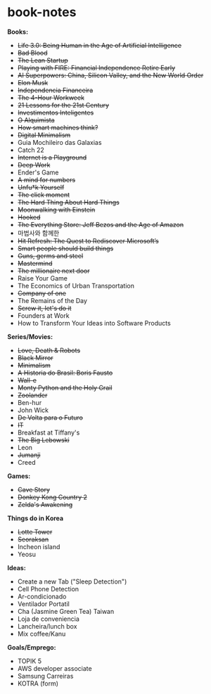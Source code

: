 # book-notes

<b> Books: </b>
<ul>
  <li><strike>Life 3.0: Being Human in the Age of Artificial Intelligence</strike></li>
  <li><strike>Bad Blood </strike></li>
  <li><strike> The Lean Startup </strike></li>
  <li><strike> Playing with FIRE: Financial Independence Retire Early </strike></li>
  <li><strike> AI Superpowers: China, Silicon Valley, and the New World Order </strike></li>
  <li><strike>Elon Musk </strike></li>
  <li><strike> Independencia Financeira </strike></li>
  <li><strike> The 4-Hour Workweek </strike></li>
  <li><strike> 21 Lessons for the 21st Century </strike></li>
  <li><strike> Investimentos Inteligentes </strike></li>
  <li><strike> O Alquimista </strike></li>
  <li><strike> How smart machines think? </strike></li>
  <li><strike>Digital Minimalism</strike></li>
  <li> Guia Mochileiro das Galaxias </li>
  <li>Catch 22</li>
  <li><strike>Internet is a Playground</strike></li>
  <li><strike>Deep Work</strike></li>
  <li>Ender's Game</li>
  <li><strike>A mind for numbers</strike></li>
  <li><strike>Unfu*k Yourself</strike></li>
  <li><strike>The click moment</strike></li>
  <li><strike>The Hard Thing About Hard Things</strike></li>
  <li><strike>Moonwalking with Einstein</strike></li>
  <li><strike>Hooked</strike></li>
  <li><strike>The Everything Store: Jeff Bezos and the Age of Amazon</strike></li>
  <li>마법사와 함께한 </li>
  <li><strike>Hit Refresh: The Quest to Rediscover Microsoft’s</strike></li>
  <li><strike>Smart people should build things</strike></li>
  <li><strike>Guns, germs and steel</strike></li>
  <li><strike>Mastermind</strike></li>
  <li><strike>The millionaire next door</strike></li>
  <li>Raise Your Game</li>
  <li>The Economics of Urban Transportation </li>
  <li><strike>Company of one </strike></li>
  <li>The Remains of the Day</li>
  <li><strike>Screw it, let's do it</strike></li>
  <li>Founders at Work</li>
  <li>How to Transform Your Ideas into Software Products</li>
</ul>

<b> Series/Movies: </b>
<ul>
  <li><strike>Love, Death & Robots</strike></li>
  <li><strike>Black Mirror</strike></li>
  <li><strike>Minimalism</strike></li>
  <li><strike> A Historia do Brasil: Boris Fausto </strike></li>
  <li><strike> Wall-e </strike></li>
  <li><strike> Monty Python and the Holy Grail </strike></li>
  <li><strike>Zoolander </strike></li>
  <li>Ben-hur</li>
  <li>John Wick </li>
  <li><strike>De Volta para o Futuro</strike></li>
  <li><strike>IT</strike></li>
  <li>Breakfast at Tiffany's</li>
  <li><strike>The Big Lebowski</strike></li>
  <li>Leon</li>
  <li><strike>Jumanji</strike></li>
  <li>Creed</li>
</ul>

<b> Games: </b>
<ul>
  <li><strike>Cave Story</strike></li>
  <li><strike>Donkey Kong Country 2</strike></li>
  <li><strike>Zelda's Awakening</strike></li>
</ul>

<b> Things do in Korea </b>
<ul>
  <li><strike>Lotte Tower</strike></li>
  <li><strike>Seoraksan</strike></li>
  <li>Incheon island</li>
  <li>Yeosu</li>
</ul>

<b> Ideas: </b>
<ul>
  <li>Create a new Tab ("Sleep Detection")</li>
  <li>Cell Phone Detection</li>
  <li>Ar-condicionado</li>
  <li>Ventilador Portatil</li>
  <li>Cha (Jasmine Green Tea) Taiwan</li>
  <li>Loja de conveniencia</li>
  <li>Lancheira/lunch box</li>
  <li>Mix coffee/Kanu</li>
</ul>

<b> Goals/Emprego: </b>
<ul>
  <li>TOPIK 5</li>
  <li>AWS developer associate</li>
  <li>Samsung Carreiras</li>
  <li>KOTRA (form)</li>
</ul>
